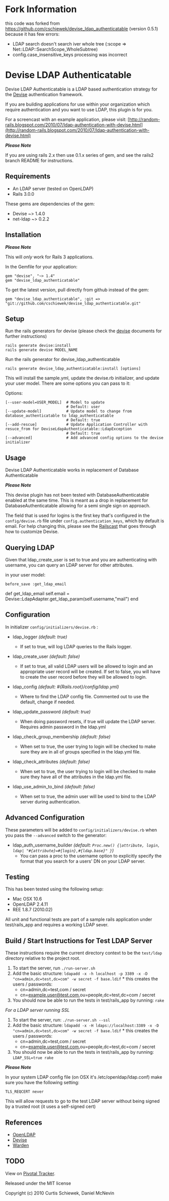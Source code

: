 Fork Information
===========================
this code was forked from https://github.com/cschiewek/devise_ldap_authenticatable (version 0.5.1)
because it has few errors:

- LDAP search doesn't search iver whole tree (:scope => Net::LDAP::SearchScope_WholeSubtree)
- config.case_insensitive_keys processing was incorrect


Devise LDAP Authenticatable
===========================

Devise LDAP Authenticatable is a LDAP based authentication strategy for the [Devise](http://github.com/plataformatec/devise) authentication framework.

If you are building applications for use within your organization which require authentication and you want to use LDAP, this plugin is for you.

For a screencast with an example application, please visit: [http://random-rails.blogspot.com/2010/07/ldap-authentication-with-devise.html](http://random-rails.blogspot.com/2010/07/ldap-authentication-with-devise.html)

**_Please Note_**

If you are using rails 2.x then use 0.1.x series of gem, and see the rails2 branch README for instructions.

Requirements
------------

- An LDAP server (tested on OpenLDAP)
- Rails 3.0.0

These gems are dependencies of the gem:

- Devise ~> 1.4.0 
- net-ldap ~> 0.2.2

Installation
------------

**_Please Note_**

This will *only* work for Rails 3 applications.

In the Gemfile for your application:

    gem "devise", "~> 1.4"
    gem "devise_ldap_authenticatable"
    
To get the latest version, pull directly from github instead of the gem:

    gem "devise_ldap_authenticatable", :git => "git://github.com/cschiewek/devise_ldap_authenticatable.git"


Setup
-----

Run the rails generators for devise (please check the [devise](http://github.com/plataformatec/devise) documents for further instructions)

    rails generate devise:install
    rails generate devise MODEL_NAME

Run the rails generator for devise_ldap_authenticatable

    rails generate devise_ldap_authenticatable:install [options]

This will install the sample.yml, update the devise.rb initializer, and update your user model. There are some options you can pass to it:

Options:

    [--user-model=USER_MODEL]  # Model to update
                               # Default: user
    [--update-model]           # Update model to change from database_authenticatable to ldap_authenticatable
                               # Default: true
    [--add-rescue]             # Update Application Controller with resuce_from for DeviseLdapAuthenticatable::LdapException
                               # Default: true
    [--advanced]               # Add advanced config options to the devise initializer


Usage
-----

Devise LDAP Authenticatable works in replacement of Database Authenticatable

**_Please Note_**

This devise plugin has not been tested with DatabaseAuthenticatable enabled at the same time. This is meant as a drop in replacement for DatabaseAuthenticatable allowing for a semi single sign on approach.

The field that is used for logins is the first key that's configured in the `config/devise.rb` file under `config.authentication_keys`, which by default is email. For help changing this, please see the [Railscast](http://railscasts.com/episodes/210-customizing-devise) that goes through how to customize Devise.


Querying LDAP
----------------

Given that ldap\_create\_user is set to true and you are authenticating with username, you can query an LDAP server for other attributes.

in your user model:

	before_save :get_ldap_email

  def get_ldap_email
    self.email = Devise::LdapAdapter.get_ldap_param(self.username,"mail")
  end


Configuration
-------------

In initializer  `config/initializers/devise.rb` :

* ldap\_logger _(default: true)_
  * If set to true, will log LDAP queries to the Rails logger.

* ldap\_create\_user _(default: false)_
	* If set to true, all valid LDAP users will be allowed to login and an appropriate user record will be created.
      If set to false, you will have to create the user record before they will be allowed to login.

* ldap\_config _(default: #{Rails.root}/config/ldap.yml)_
	* Where to find the LDAP config file. Commented out to use the default, change if needed.

* ldap\_update\_password _(default: true)_
  * When doing password resets, if true will update the LDAP server. Requires admin password in the ldap.yml

* ldap\_check\_group_membership _(default: false)_
  * When set to true, the user trying to login will be checked to make sure they are in all of groups specified in the ldap.yml file.

* ldap\_check\_attributes _(default: false)_
  * When set to true, the user trying to login will be checked to make sure they have all of the attributes in the ldap.yml file.

* ldap\_use\_admin\_to\_bind _(default: false)_
  * When set to true, the admin user will be used to bind to the LDAP server during authentication.


Advanced Configuration
----------------------

These parameters will be added to `config/initializers/devise.rb` when you pass the `--advanced` switch to the generator:

* ldap\_auth\_username\_builder _(default: `Proc.new() {|attribute, login, ldap| "#{attribute}=#{login},#{ldap.base}" }`)_
  * You can pass a proc to the username option to explicitly specify the format that you search for a users' DN on your LDAP server.

Testing
-------

This has been tested using the following setup:

* Mac OSX 10.6
* OpenLDAP 2.4.11
* REE 1.8.7 (2010.02)

All unit and functional tests are part of a sample rails application under test/rails_app and requires a working LDAP sever.

Build / Start Instructions for Test LDAP Server
-----------------------------------------------

These instructions require the current directory context to be the `test/ldap` directory relative to the project root.

  1. To start the server, run `./run-server.sh`
  2. Add the basic structure: `ldapadd -x -h localhost -p 3389 -x -D "cn=admin,dc=test,dc=com" -w secret -f base.ldif`
    * this creates the users / passwords:
      * cn=admin,dc=test,com / secret
      * cn=example.user@test.com,ou=people,dc=test,dc=com / secret
  3. You should now be able to run the tests in test/rails_app by running: `rake`
  
  _For a LDAP server running SSL_
  
  1. To start the server, run: `./run-server.sh --ssl`
  2. Add the basic structure: `ldapadd -x -H ldaps://localhost:3389 -x -D "cn=admin,dc=test,dc=com" -w secret -f base.ldif`
    * this creates the users / passwords:
      * cn=admin,dc=test,com / secret
      * cn=example.user@test.com,ou=people,dc=test,dc=com / secret
  3. You should now be able to run the tests in test/rails_app by running: `LDAP_SSL=true rake`

**_Please Note_**

In your system LDAP config file (on OSX it's /etc/openldap/ldap.conf) make sure you have the following setting:

    TLS_REQCERT	never

This will allow requests to go to the test LDAP server without being signed by a trusted root (it uses a self-signed cert)

References
----------

* [OpenLDAP](http://www.openldap.org/)
* [Devise](http://github.com/plataformatec/devise)
* [Warden](http://github.com/hassox/warden)


TODO
----

View on [Pivotal Tracker](http://www.pivotaltracker.com/projects/97318).

Released under the MIT license

Copyright (c) 2010 Curtis Schiewek, Daniel McNevin

